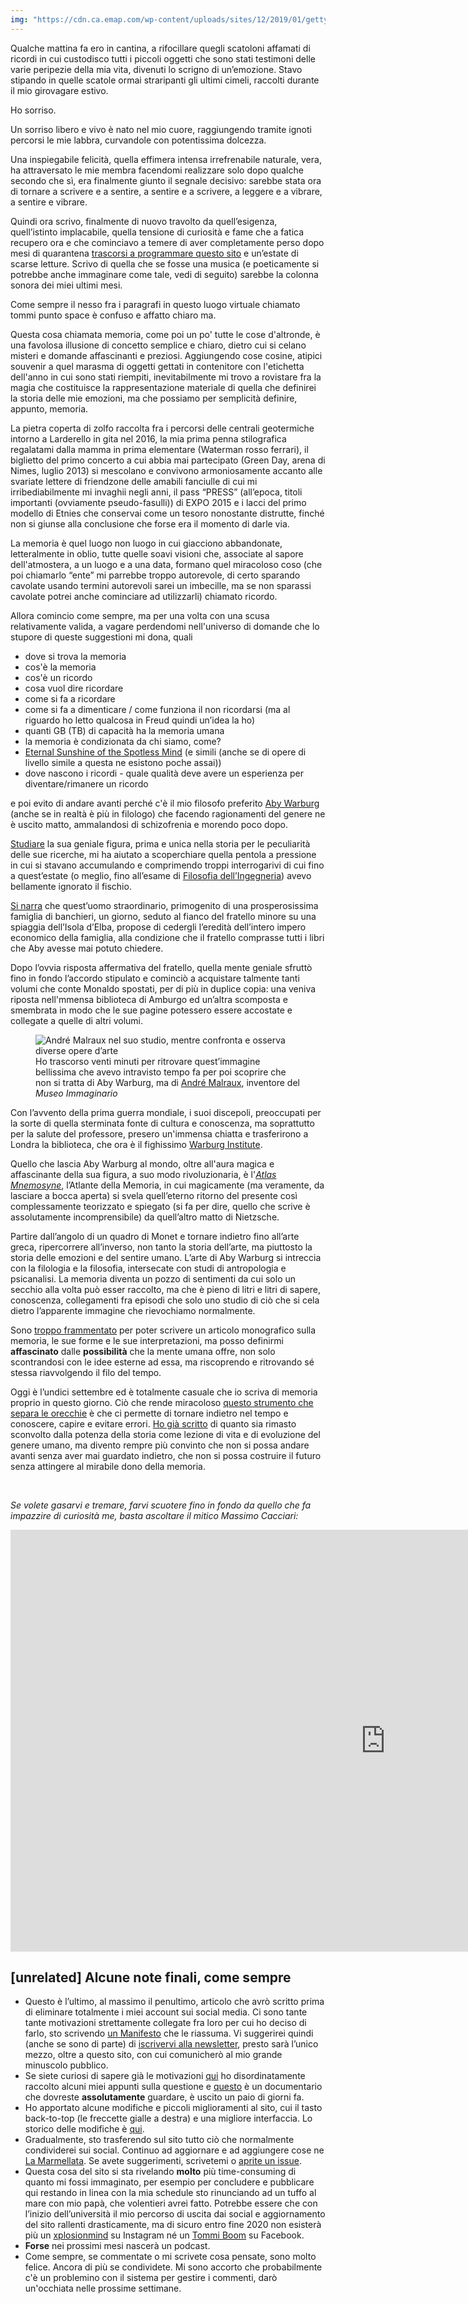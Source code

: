 ```yaml
---
img: "https://cdn.ca.emap.com/wp-content/uploads/sites/12/2019/01/gettyimages163031737_546067285.jpg"
---
```

Qualche mattina fa ero in cantina, a rifocillare quegli scatoloni affamati di ricordi in cui custodisco tutti i piccoli oggetti che sono stati testimoni delle varie peripezie della mia vita, divenuti lo scrigno di un’emozione. Stavo stipando in quelle scatole ormai straripanti gli ultimi cimeli, raccolti durante il mio girovagare estivo.

Ho sorriso.

Un sorriso libero e vivo è nato nel mio cuore, raggiungendo tramite ignoti percorsi le mie labbra, curvandole con potentissima dolcezza.

Una inspiegabile felicità, quella effimera intensa irrefrenabile naturale, vera, ha attraversato le mie membra facendomi realizzare solo dopo qualche secondo che sì, era finalmente giunto il segnale decisivo: sarebbe stata ora di tornare a scrivere e a sentire, a sentire e a scrivere, a leggere e a vibrare, a sentire e vibrare.

Quindi ora scrivo, finalmente di nuovo travolto da quell’esigenza, quell’istinto implacabile, quella tensione di curiosità e fame che a fatica recupero ora e che cominciavo a temere di aver completamente perso dopo mesi di quarantena [trascorsi a programmare questo sito](/genesi) e un’estate di scarse letture. Scrivo di quella che se fosse una musica (e poeticamente si potrebbe anche immaginare come tale, vedi di seguito) sarebbe la colonna sonora dei miei ultimi mesi.

Come sempre il nesso fra i paragrafi in questo luogo virtuale chiamato tommi punto space è confuso e affatto chiaro ma.

Questa cosa chiamata memoria, come poi un po' tutte le cose d'altronde, è una favolosa illusione di concetto semplice e chiaro, dietro cui si celano misteri e domande affascinanti e preziosi. Aggiungendo cose cosine, atipici souvenir a quel marasma di oggetti gettati in contenitore con l'etichetta dell'anno in cui sono stati riempiti, inevitabilmente mi trovo a rovistare fra la magia che costituisce la rappresentazione materiale di quella che definirei la storia delle mie emozioni, ma che possiamo per semplicità definire, appunto, memoria.

La pietra coperta di zolfo raccolta fra i percorsi delle centrali geotermiche intorno a Larderello in gita nel 2016, la mia prima penna stilografica regalatami dalla mamma in prima elementare (Waterman rosso ferrari), il biglietto del primo concerto a cui abbia mai partecipato (Green Day, arena di Nimes, luglio 2013) si mescolano e convivono armoniosamente accanto alle svariate lettere di friendzone delle amabili fanciulle di cui mi irribediabilmente mi invaghii negli anni, il pass “PRESS” (all’epoca, titoli importanti (ovviamente pseudo-fasulli)) di EXPO 2015 e i lacci del primo modello di Etnies che conservai come un tesoro nonostante distrutte, finché non si giunse alla conclusione che forse era il momento di darle via.

La memoria è quel luogo non luogo in cui giacciono abbandonate, letteralmente in oblio, tutte quelle soavi visioni che, associate al sapore dell'atmostera, a un luogo e a una data, formano quel miracoloso coso (che poi chiamarlo “ente” mi parrebbe troppo autorevole, di certo sparando cavolate usando termini autorevoli sarei un imbecille, ma se non sparassi cavolate potrei anche cominciare ad utilizzarli) chiamato ricordo.

Allora comincio come sempre, ma per una volta con una scusa relativamente valida, a vagare perdendomi nell'universo di domande che lo stupore di queste suggestioni mi dona, quali
- dove si trova la memoria
- cos'è la memoria
- cos'è un ricordo
- cosa vuol dire ricordare
- come si fa a ricordare
- come si fa a dimenticare / come funziona il non ricordarsi (ma al riguardo ho letto qualcosa in Freud quindi un’idea la ho)
- quanti GB (TB) di capacità ha la memoria umana
- la memoria è condizionata da chi siamo, come?
- [Eternal Sunshine of the Spotless Mind](https://www.imdb.com/title/tt0338013/) (e simili (anche se di opere di livello simile a questa ne esistono poche assai))
- dove nascono i ricordi - quale qualità deve avere un esperienza per diventare/rimanere un ricordo

e poi evito di andare avanti perché c'è il mio filosofo preferito [Aby Warburg](https://www.treccani.it/enciclopedia/aby-warburg) (anche se in realtà è più in filologo) che facendo ragionamenti del genere ne è uscito matto, ammalandosi di schizofrenia e morendo poco dopo.

[Studiare](/filosofia) la sua geniale figura, prima e unica nella storia per le peculiarità delle sue ricerche, mi ha aiutato a scoperchiare quella pentola a pressione in cui si stavano accumulando e comprimendo troppi interrogarivi di cui fino a quest’estate (o meglio, fino all’esame di [Filosofia dell’Ingegneria](https://filinge.blogspot.com)) avevo bellamente ignorato il fischio.

[Si narra](https://yewtu.be/-PfFX3ev95w?t=45) che quest’uomo straordinario, primogenito di una prosperosissima famiglia di banchieri, un giorno, seduto al fianco del fratello minore su una spiaggia dell’Isola d’Elba, propose di cedergli l’eredità dell’intero impero economico della famiglia, alla condizione che il fratello comprasse tutti i libri che Aby avesse mai potuto chiedere.

Dopo l’ovvia risposta affermativa del fratello, quella mente geniale sfruttò fino in fondo l’accordo stipulato e cominciò a acquistare talmente tanti volumi che conte Monaldo spostati, per di più in duplice copia: una veniva riposta nell'mmensa biblioteca di Amburgo ed un’altra scomposta e smembrata in modo che le sue pagine potessero essere accostate e collegate a quelle di altri volumi.

<figure><img src="https://cdn.ca.emap.com/wp-content/uploads/sites/12/2019/01/gettyimages163031737_546067285.jpg" alt="André Malraux nel suo studio, mentre confronta e osserva diverse opere d’arte" /><figcaption>Ho trascorso venti minuti per ritrovare quest’immagine bellissima che avevo intravisto tempo fa per poi scoprire che non si tratta di Aby Warburg, ma di <a href="" rel="noopener noreferrer" target="_blank">André Malraux</a>, inventore del <em>Museo Immaginario</em></figcaption></figure>

Con l’avvento della prima guerra mondiale, i suoi discepoli, preoccupati per la sorte di quella sterminata fonte di cultura e conoscenza, ma soprattutto per la salute del professore, presero un'immensa chiatta e trasferirono a Londra la biblioteca, che ora è il fighissimo [Warburg Institute](https://warburg.sas.ac.uk/).

Quello che lascia Aby Warburg al mondo, oltre all'aura magica e affascinante della sua figura, a suo modo rivoluzionaria, è l'*[Atlas Mnemosyne](http://www.engramma.it/eOS/core/frontend/eos_atlas_index.php?id_articolo=1177)*, l’Atlante della Memoria, in cui magicamente (ma veramente, da lasciare a bocca aperta) si svela quell’eterno ritorno del presente così complessamente teorizzato e spiegato (si fa per dire, quello che scrive è assolutamente incomprensibile) da quell’altro matto di Nietzsche.

Partire dall’angolo di un quadro di Monet e tornare indietro fino all’arte greca, ripercorrere all’inverso, non tanto la storia dell’arte, ma piuttosto la storia delle emozioni e del sentire umano. L’arte di Aby Warburg si intreccia con la filologia e la filosofia, intersecate con studi di antropologia e psicanalisi. La memoria diventa un pozzo di sentimenti da cui solo un secchio alla volta può esser raccolto, ma che è pieno di litri e litri di sapere, conoscenza, collegamenti fra episodi che solo uno studio di ciò che si cela dietro l’apparente immagine che rievochiamo normalmente.

Sono [troppo frammentato](/frammenti) per poter scrivere un articolo monografico sulla memoria, le sue forme e le sue interpretazioni, ma posso definirmi **affascinato** dalle **possibilità** che la mente umana offre, non solo scontrandosi con le idee esterne ad essa, ma riscoprendo e ritrovando sé stessa riavvolgendo il filo del tempo.

Oggi è l’undici settembre ed è totalmente casuale che io scriva di memoria proprio in questo giorno. Ciò che rende miracoloso [questo strumento che separa le orecchie](https://yewtu.be/watch?v=FjGThF9q4SQ) è che ci permette di tornare indietro nel tempo e conoscere, capire e evitare errori. [Ho già scritto](/futuro) di quanto sia rimasto sconvolto dalla potenza della storia come lezione di vita e di evoluzione del genere umano, ma divento rempre più convinto che non si possa andare avanti senza aver mai guardato indietro, che non si possa costruire il futuro senza attingere al mirabile dono della memoria.

<br />

*Se volete gasarvi e tremare, farvi scuotere fino in fondo da quello che fa impazzire di curiosità me, basta ascoltare il mitico Massimo Cacciari:*
<div class="row"><div class="embed-container">
<iframe width="1200" height="675" src="https://www.youtube-nocookie.com/embed/y1THsvvv-NM?start=354" frameborder="0" allow="accelerometer; autoplay; encrypted-media; gyroscope; picture-in-picture" allowfullscreen></iframe>
</div></div>

## [unrelated] Alcune note finali, come sempre

- Questo è l’ultimo, al massimo il penultimo, articolo che avrò scritto prima di eliminare totalmente i miei account sui social media. Ci sono tante tante motivazioni strettamente collegate fra loro per cui ho deciso di farlo, sto scrivendo [un Manifesto](https://github.com/xplosionmind/manifesto) che le riassuma. Vi suggerirei quindi (anche se sono di parte) di [iscrivervi alla newsletter](http://eepurl.com/haXMp5), presto sarà l’unico mezzo, oltre a questo sito, con cui comunicherò al mio grande minuscolo pubblico.
- Se siete curiosi di sapere già le motivazioni [qui](/internet-freedom-notes) ho disordinatamente raccolto alcuni miei appunti sulla questione e [questo](https://thesocialdilemma.com) è un documentario che dovreste **assolutamente** guardare, è uscito un paio di giorni fa.
- Ho apportato alcune modifiche e piccoli miglioramenti al sito, cui il tasto back-to-top (le freccette gialle a destra) e una migliore interfaccia. Lo storico delle modifiche è [qui](https://github.com/xplosionmind/xplosionmind/commits/master).
- Gradualmente, sto trasferendo sul sito tutto ciò che normalmente condividerei sui social. Continuo ad aggiornare e ad aggiungere cose ne [La Marmellata](/marmellata). Se avete suggerimenti, scrivetemi o [aprite un issue](https://github.com/xplosionmind/xplosionmind/issues).
- Questa cosa del sito si sta rivelando **molto** più time-consuming di quanto mi fossi immaginato, per esempio per concludere e pubblicare qui restando in linea con la mia schedule sto rinunciando ad un tuffo al mare con mio papà, che volentieri avrei fatto. Potrebbe essere che con l’inizio dell’università il mio percorso di uscita dai social e aggiornamento del sito rallenti drasticamente, ma di sicuro entro fine 2020 non esisterà più un [xplosionmind](https://instagram.com/xplosionmind) su Instagram né un [Tommi Boom](https://www.facebook.com/profile.php?id=100007931469414) su Facebook.
- **Forse** nei prossimi mesi nascerà un podcast.
- Come sempre, se commentate o mi scrivete cosa pensate, sono molto felice. Ancora di più se condividete. Mi sono accorto che probabilmente c'è un problemino con il sistema per gestire i commenti, darò un'occhiata nelle prossime settimane.
